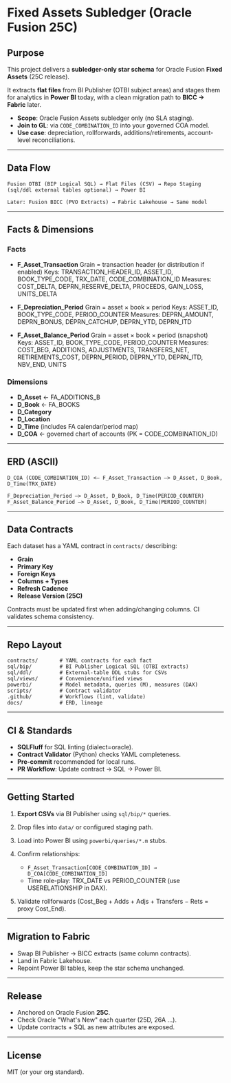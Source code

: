 # Fixed Assets Subledger (Oracle Fusion 25C)

## Purpose

This project delivers a **subledger-only star schema** for Oracle Fusion **Fixed Assets** (25C release).

It extracts **flat files** from BI Publisher (OTBI subject areas) and stages them for analytics in **Power BI** today, with a clean migration path to **BICC → Fabric** later.

* **Scope**: Oracle Fusion Assets subledger only (no SLA staging).
* **Join to GL**: via `CODE_COMBINATION_ID` into your governed COA model.
* **Use case**: depreciation, rollforwards, additions/retirements, account-level reconciliations.

---

## Data Flow

```
Fusion OTBI (BIP Logical SQL) → Flat Files (CSV) → Repo Staging (sql/ddl external tables optional) → Power BI

Later: Fusion BICC (PVO Extracts) → Fabric Lakehouse → Same model
```

---

## Facts & Dimensions

### Facts

* **F\_Asset\_Transaction**
  Grain = transaction header (or distribution if enabled)
  Keys: TRANSACTION\_HEADER\_ID, ASSET\_ID, BOOK\_TYPE\_CODE, TRX\_DATE, CODE\_COMBINATION\_ID
  Measures: COST\_DELTA, DEPRN\_RESERVE\_DELTA, PROCEEDS, GAIN\_LOSS, UNITS\_DELTA

* **F\_Depreciation\_Period**
  Grain = asset × book × period
  Keys: ASSET\_ID, BOOK\_TYPE\_CODE, PERIOD\_COUNTER
  Measures: DEPRN\_AMOUNT, DEPRN\_BONUS, DEPRN\_CATCHUP, DEPRN\_YTD, DEPRN\_ITD

* **F\_Asset\_Balance\_Period**
  Grain = asset × book × period (snapshot)
  Keys: ASSET\_ID, BOOK\_TYPE\_CODE, PERIOD\_COUNTER
  Measures: COST\_BEG, ADDITIONS, ADJUSTMENTS, TRANSFERS\_NET, RETIREMENTS\_COST, DEPRN\_PERIOD, DEPRN\_YTD, DEPRN\_ITD, NBV\_END, UNITS

### Dimensions

* **D\_Asset** ← FA\_ADDITIONS\_B
* **D\_Book** ← FA\_BOOKS
* **D\_Category**
* **D\_Location**
* **D\_Time** (includes FA calendar/period map)
* **D\_COA** ← governed chart of accounts (PK = CODE\_COMBINATION\_ID)

---

## ERD (ASCII)

```
D_COA (CODE_COMBINATION_ID) <— F_Asset_Transaction —> D_Asset, D_Book, D_Time(TRX_DATE)

F_Depreciation_Period —> D_Asset, D_Book, D_Time(PERIOD_COUNTER)
F_Asset_Balance_Period —> D_Asset, D_Book, D_Time(PERIOD_COUNTER)
```

---

## Data Contracts

Each dataset has a YAML contract in `contracts/` describing:

* **Grain**
* **Primary Key**
* **Foreign Keys**
* **Columns + Types**
* **Refresh Cadence**
* **Release Version (25C)**

Contracts must be updated first when adding/changing columns. CI validates schema consistency.

---

## Repo Layout

```
contracts/       # YAML contracts for each fact
sql/bip/         # BI Publisher Logical SQL (OTBI extracts)
sql/ddl/         # External-table DDL stubs for CSVs
sql/views/       # Convenience/unified views
powerbi/         # Model metadata, queries (M), measures (DAX)
scripts/         # Contract validator
.github/         # Workflows (lint, validate)
docs/            # ERD, lineage
```

---

## CI & Standards

* **SQLFluff** for SQL linting (dialect=oracle).
* **Contract Validator** (Python) checks YAML completeness.
* **Pre-commit** recommended for local runs.
* **PR Workflow**: Update contract → SQL → Power BI.

---

## Getting Started

1. **Export CSVs** via BI Publisher using `sql/bip/*` queries.
2. Drop files into `data/` or configured staging path.
3. Load into Power BI using `powerbi/queries/*.m` stubs.
4. Confirm relationships:

   * `F_Asset_Transaction[CODE_COMBINATION_ID] → D_COA[CODE_COMBINATION_ID]`
   * Time role-play: TRX\_DATE vs PERIOD\_COUNTER (use USERELATIONSHIP in DAX).
5. Validate rollforwards (Cost\_Beg + Adds + Adjs + Transfers − Rets = proxy Cost\_End).

---

## Migration to Fabric

* Swap BI Publisher → BICC extracts (same column contracts).
* Land in Fabric Lakehouse.
* Repoint Power BI tables, keep the star schema unchanged.

---

## Release

* Anchored on Oracle Fusion **25C**.
* Check Oracle "What's New" each quarter (25D, 26A …).
* Update contracts + SQL as new attributes are exposed.

---

## License

MIT (or your org standard).
